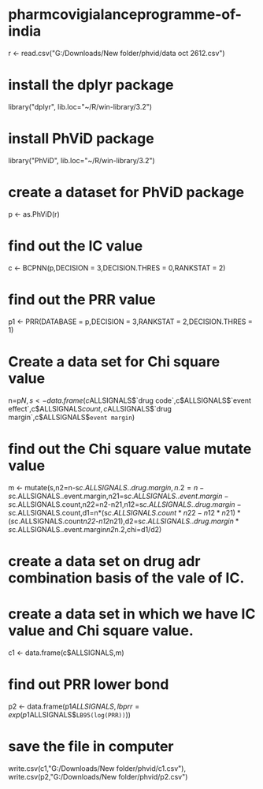 # pharmcovigialanceprogramme-of-india
r <- read.csv("G:/Downloads/New folder/phvid/data oct 2612.csv")

# install the dplyr package

library("dplyr", lib.loc="~/R/win-library/3.2")
# install PhViD package

library("PhViD", lib.loc="~/R/win-library/3.2")
# create a dataset for PhViD package

p <- as.PhViD(r)
# find out the IC value

c <- BCPNN(p,DECISION = 3,DECISION.THRES = 0,RANKSTAT = 2)
# find out the PRR value

p1 <- PRR(DATABASE = p,DECISION = 3,RANKSTAT = 2,DECISION.THRES = 1)
# Create a data set for Chi square value

n=p$N,
s  <- data.frame(c$ALLSIGNALS$`drug code`,c$ALLSIGNALS$`event effect`,c$ALLSIGNALS$count,c$ALLSIGNALS$`drug margin`,c$ALLSIGNALS$`event margin`)
# find out the Chi square value mutate value

m <- mutate(s,n2=n-s$c.ALLSIGNALS..drug.margin,n.2 = n-s$c.ALLSIGNALS..event.margin,n21=s$c.ALLSIGNALS..event.margin-s$c.ALLSIGNALS.count,n22=n2-n21,n12=s$c.ALLSIGNALS..drug.margin-s$c.ALLSIGNALS.count,d1=n*(s$c.ALLSIGNALS.count*n22-n12*n21)*(s$c.ALLSIGNALS.count*n22-n12*n21),d2=s$c.ALLSIGNALS..drug.margin*s$c.ALLSIGNALS..event.margin*n2*n.2,chi=d1/d2)
# create a data set on drug adr combination basis of the vale of IC.
# create a data set in which we have IC value and Chi square value.

c1 <- data.frame(c$ALLSIGNALS,m)
# find out PRR lower bond

p2 <- data.frame(p1$ALLSIGNALS,lbprr=exp(p1$ALLSIGNALS$`LB95(log(PRR))`))
# save the file in computer

write.csv(c1,"G:/Downloads/New folder/phvid/c1.csv"),
write.csv(p2,"G:/Downloads/New folder/phvid/p2.csv")
